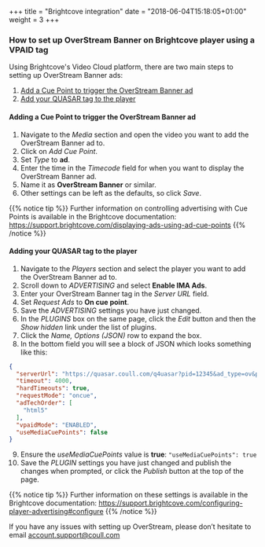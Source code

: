 +++
title = "Brightcove integration"
date = "2018-06-04T15:18:05+01:00"
weight = 3
+++

### How to set up OverStream Banner on Brightcove player using a VPAID tag

Using Brightcove's Video Cloud platform, there are two main steps to setting up OverStream Banner ads:

1. [Add a Cue Point to trigger the OverStream Banner ad](#adding-a-cue-point-to-trigger-the-overstream-banner-ad)
2. [Add your QUASAR tag to the player](#adding-your-quasar-tag-to-the-player)

#### Adding a Cue Point to trigger the OverStream Banner ad
1. Navigate to the *Media* section and open the video you want to add the OverStream Banner ad to.
2. Click on *Add Cue Point*.
3. Set *Type* to **ad**.
4. Enter the time in the *Timecode* field for when you want to display the OverStream Banner ad.
5. Name it as **OverStream Banner** or similar.
6. Other settings can be left as the defaults, so click *Save*.

{{% notice tip %}}
Further information on controlling advertising with Cue Points is available in the Brightcove documentation: https://support.brightcove.com/displaying-ads-using-ad-cue-points
{{% /notice %}}

#### Adding your QUASAR tag to the player
1. Navigate to the *Players* section and select the player you want to add the OverStream Banner ad to.
2. Scroll down to *ADVERTISING* and select **Enable IMA Ads**.
3. Enter your OverStream Banner tag in the *Server URL* field.
4. Set *Request Ads* to **On cue point**.
5. Save the *ADVERTISING* settings you have just changed.
6. In the *PLUGINS* box on the same page, click the *Edit* button and then the *Show hidden* link under the list of plugins.
7. Click the *Name, Options (JSON)* row to expand the box.
8. In the bottom field you will see a block of JSON which looks something like this:

```json
{
  "serverUrl": "https://quasar.coull.com/q4uasar?pid=12345&ad_type=ov&player_width=700&player_height=400&page_url=http%3A%2F%2Fexample.org",
  "timeout": 4000,
  "hardTimeouts": true,
  "requestMode": "oncue",
  "adTechOrder": [
    "html5"
  ],
  "vpaidMode": "ENABLED",
  "useMediaCuePoints": false
}
```
9. Ensure the *useMediaCuePoints* value is **true**: ```"useMediaCuePoints": true```
10. Save the *PLUGIN* settings you have just changed and publish the changes when prompted, or click the *Publish* button at the top of the page.

{{% notice tip %}}
Further information on these settings is available in the Brightcove documentation: https://support.brightcove.com/configuring-player-advertising#configure
{{% /notice %}}

If you have any issues with setting up OverStream, please don’t hesitate to email [account.support@coull.com](mailto:account.support@coull.com)
